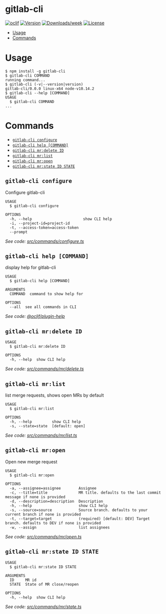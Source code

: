 gitlab-cli
==========



[![oclif](https://img.shields.io/badge/cli-oclif-brightgreen.svg)](https://oclif.io)
[![Version](https://img.shields.io/npm/v/gitlab-cli.svg)](https://npmjs.org/package/gitlab-cli)
[![Downloads/week](https://img.shields.io/npm/dw/gitlab-cli.svg)](https://npmjs.org/package/gitlab-cli)
[![License](https://img.shields.io/npm/l/gitlab-cli.svg)](https://github.com/younesshakky/gitlab-cli/blob/master/package.json)

<!-- toc -->
* [Usage](#usage)
* [Commands](#commands)
<!-- tocstop -->
# Usage
<!-- usage -->
```sh-session
$ npm install -g gitlab-cli
$ gitlab-cli COMMAND
running command...
$ gitlab-cli (-v|--version|version)
gitlab-cli/0.0.0 linux-x64 node-v10.14.2
$ gitlab-cli --help [COMMAND]
USAGE
  $ gitlab-cli COMMAND
...
```
<!-- usagestop -->
# Commands
<!-- commands -->
* [`gitlab-cli configure`](#gitlab-cli-configure)
* [`gitlab-cli help [COMMAND]`](#gitlab-cli-help-command)
* [`gitlab-cli mr:delete ID`](#gitlab-cli-mrdelete-id)
* [`gitlab-cli mr:list`](#gitlab-cli-mrlist)
* [`gitlab-cli mr:open`](#gitlab-cli-mropen)
* [`gitlab-cli mr:state ID STATE`](#gitlab-cli-mrstate-id-state)

## `gitlab-cli configure`

Configure gitlab-cli

```
USAGE
  $ gitlab-cli configure

OPTIONS
  -h, --help                       show CLI help
  -i, --project-id=project-id
  -t, --access-token=access-token
  --prompt
```

_See code: [src/commands/configure.ts](https://github.com/younesshakky/gitlab-cli/blob/v0.0.0/src/commands/configure.ts)_

## `gitlab-cli help [COMMAND]`

display help for gitlab-cli

```
USAGE
  $ gitlab-cli help [COMMAND]

ARGUMENTS
  COMMAND  command to show help for

OPTIONS
  --all  see all commands in CLI
```

_See code: [@oclif/plugin-help](https://github.com/oclif/plugin-help/blob/v2.1.4/src/commands/help.ts)_

## `gitlab-cli mr:delete ID`

```
USAGE
  $ gitlab-cli mr:delete ID

OPTIONS
  -h, --help  show CLI help
```

_See code: [src/commands/mr/delete.ts](https://github.com/younesshakky/gitlab-cli/blob/v0.0.0/src/commands/mr/delete.ts)_

## `gitlab-cli mr:list`

list merge requests, shows open MRs by default

```
USAGE
  $ gitlab-cli mr:list

OPTIONS
  -h, --help         show CLI help
  -s, --state=state  [default: open]
```

_See code: [src/commands/mr/list.ts](https://github.com/younesshakky/gitlab-cli/blob/v0.0.0/src/commands/mr/list.ts)_

## `gitlab-cli mr:open`

Open new merge request

```
USAGE
  $ gitlab-cli mr:open

OPTIONS
  -a, --assignee=assignee        Assignee
  -c, --title=title              MR title. defaults to the last commit message if none is provided
  -d, --description=description  Description
  -h, --help                     show CLI help
  -s, --source=source            Source branch. defaults to your current branch if none is provided
  -t, --target=target            (required) [default: DEV] Target branch. defaults to DEV if none is provided
  -w, --assign                   list assignees
```

_See code: [src/commands/mr/open.ts](https://github.com/younesshakky/gitlab-cli/blob/v0.0.0/src/commands/mr/open.ts)_

## `gitlab-cli mr:state ID STATE`

```
USAGE
  $ gitlab-cli mr:state ID STATE

ARGUMENTS
  ID     MR id
  STATE  State of MR close/reopen

OPTIONS
  -h, --help  show CLI help
```

_See code: [src/commands/mr/state.ts](https://github.com/younesshakky/gitlab-cli/blob/v0.0.0/src/commands/mr/state.ts)_
<!-- commandsstop -->
